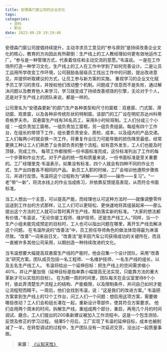 ```yaml
---
title: 安德森门窗公司的企业文化
tags:
categories:
  - 资料
  - 职业
date: 2023-08-20 19:19:40
---
```


安德森门窗公司提倡持续提升，主动寻求员工意见的“参与原则”是持续改善企业文化的核心，教育的方向因此有所颠倒：生产线上的工人教经理如何更有效地运作工厂。“参与是一种管理方式，代表着信任和主动交流的意愿。”韦温说。
一是在工作场所打造一种学习文化，生产线上的工人在工作中学到了如何完善设计。二是让员工运用所学改变工作环境，公司鼓励各层级员工找出工作中的问题，提出改进意见，并提供听取建议的方式，让员工参与新方案的实施。
重视学习的企业文化赋予员工学习的责任，并授权他们改动整个机制。问题成了信息而不是失败，通过解决问题以及教育他人来学习，学习就变成了持续改善绩效的引擎，无论对于个人，还是对于生产线上的团队来说，都是一样的。<!--more-->

公司里名为“安德森更新”的部门生产各种类型和尺寸的窗框：双悬窗、门式窗、滑动窗、观景窗，以及各种非传统形状的特制窗。该部门的工厂设在明尼苏达州科蒂奇格罗夫市。
双悬窗生产线有36名员工，采用8小时轮班制。工人们分成三个小组：一组负责加工窗格，一组负责加工窗框，另一组负责组装。每组有四个工作台，在组长的带领下工作，组长要负责安全、质检、成本，以及组内的产品交递。
工人们每两小时就会换一次工作，将重复作业压力可能导致的损伤降至最低，经常更换工种让工人们熟悉了业务部负责的整个流程。如有意外发生，工人们也能及时顶替，完成工作。
每项工作都按照一份书面标准完成，这份标准列出了工作的每一个步骤和作业方式。对于产品的统一性和质量来说，一份书面标准是至关重要的。工厂经理里克·韦温表示，如果没有标准，四个人就会有四种不同的作业方式，生产出四套各不相同的产品。
新员工入职的时候，工厂会培训他遵照步骤练习，并进行反馈。韦温将这个过程称为“讲解——演示——操作——复习”。“一老”带“一新”，将流水线上的作业当成练习，并依靠反馈提高表现，从而符合书面标准。

当工人想出一个主意，可以提高产能，而经理也认可这种方法时——就像调整零件运送到工作台的方式那样，让工人们可以更轻松、更快速地将其组装起来——那么提出这个方法的工人就可以暂时离开生产线，帮助落实新的标准。
“大家的想法都有价值，”韦温说，“无论你是工程师、维护技师，还是生产线工人。”同样，当一个生产小组未能完成预定的目标时，工人也可以指出问题在哪里，离开生产线去解决这个问题。
在韦温所说的“改善法”中，员工担任导师角色的做法体现得最为淋漓尽致。“改善”一词来自日文，“改善法”是丰田汽车公司获得成功的关键所在，而且一直被许多其他公司采用，以期创造一种持续改进的文化。

当韦温想要大幅提高双悬窗生产线的产能时，他会召集一个设计团队，采用“改善法”研究方案。团队成员包括一名工程师、一名维护技师、一名生产线的组长，以及五名生产线工人。
韦温将给出一个延伸目标：把生产线上的空间需求缩小40%，并让产量加倍（延伸目标是指单靠小幅提高无法实现，只能靠方法的重大革新才可以实现的目标）。
在为期一周的时间里，团队每天在会议室里待8个小时，彼此弄清楚生产流程上的结构、产能极限，以及限制条件，并问自己如何才能让流程短而精干。一周后，他们会找到韦温，说：“这是我们的改进方案。”
韦温把方案拿到生产线上的12个工作台，问工人们一个问题：想启用这项方案，需要做哪些改动？工人们会和组长凑在一起，重新设计零部件，使其符合方案要求。
他们会用两个周末的时间，拆解生产线，重组成两个部分，重启，再用几个月的时间调试、磨合。工人们提出的200条新建议被加入工作流程中。这是一个包含测验、反馈及修正的学习过程。
结果5个月后，工厂实现了韦温的延伸目标，成本也被削减了一半。在转型调试的过程中，生产团队没有一次延迟交货，没出过一起质量事故。


> **来源：**
>[《认知天性》](http://www.sophie-eden.ltd:5171/#/读书/学习/认知天性.md)  

